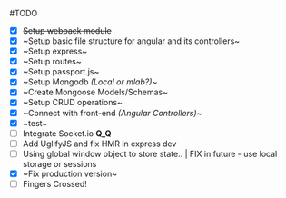 #TODO
- [x] ~~Setup webpack module~~
- [x] ~Setup basic file structure for angular and its controllers~
- [x] ~Setup express~
- [x] ~Setup routes~
- [x] ~Setup passport.js~
- [x] ~Setup Mongodb _(Local or mlab?)_~
- [x] ~Create Mongoose Models/Schemas~
- [x] ~Setup CRUD operations~
- [x] ~Connect with front-end _(Angular Controllers)_~
- [x] ~test~
- [ ] Integrate Socket.io **Q_Q**
- [ ] Add UglifyJS and fix HMR in express dev
- [ ] Using global window object to store state.. | FIX in future - use local storage or sessions
- [x] ~Fix production version~
- [ ] Fingers Crossed!